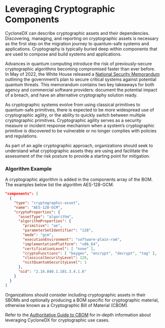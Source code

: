 # Leveraging Cryptographic Components

CycloneDX can describe cryptographic assets and their dependencies. Discovering, managing, and reporting on cryptographic
assets is necessary as the first step on the migration journey to quantum-safe systems and applications. Cryptography is
typically buried deep within components that are used to compose and build systems and applications. 

Advances in quantum computing introduce the risk of previously-secure cryptographic algorithms becoming compromised
faster than ever before. In May of 2022, the White House released a [National Security Memorandum](https://www.whitehouse.gov/briefing-room/statements-releases/2022/05/04/national-security-memorandum-on-promoting-united-states-leadership-in-quantum-computing-while-mitigating-risks-to-vulnerable-cryptographic-systems/)
outlining the government’s plan to secure critical systems against potential quantum threats. This memorandum contains
two key takeaways for both agency and commercial software providers: document the potential impact of a breach, and have
an alternative cryptography solution ready.

As cryptographic systems evolve from using classical primitives to quantum-safe primitives, there is expected to be more
widespread use of cryptographic agility, or the ability to quickly switch between multiple cryptographic primitives.
Cryptographic agility serves as a security measure or incident response mechanism when a system’s cryptographic
primitive is discovered to be vulnerable or no longer complies with policies and regulations.

As part of an agile cryptographic approach, organizations should seek to understand what cryptographic assets they are
using and facilitate the assessment of the risk posture to provide a starting point for mitigation.


### Algorithm Example
A cryptographic algorithm is added in the components array of the BOM. The examples below list the algorithm
AES-128-GCM.

```json
"components": [
  {
    "type": "cryptographic-asset",
    "name": "AES-128-GCM",
    "cryptoProperties": {
      "assetType": "algorithm",
      "algorithmProperties": {
        "primitive": "ae",
        "parameterSetIdentifier": "128",
        "mode": "gcm",
        "executionEnvironment": "software-plain-ram",
        "implementationPlatform": "x86_64",
        "certificationLevel": [ "none" ],
        "cryptoFunctions": [ "keygen", "encrypt", "decrypt", "tag" ],
        "classicalSecurityLevel": 128,
        "nistQuantumSecurityLevel": 1
      },
      "oid": "2.16.840.1.101.3.4.1.6"
    }
  }
]
```

Organizations should consider including cryptographic assets in their SBOMs and optionally producing a BOM specific for
cryptographic material, otherwise known as a Cryptographic Bill of Material (CBOM).

Refer to the [Authoritative Guide to CBOM](https://cyclonedx.org/guides/) for in-depth information about leveraging
CycloneDX for cryptographic use cases.

<div style="page-break-after: always; visibility: hidden">
\newpage
</div>